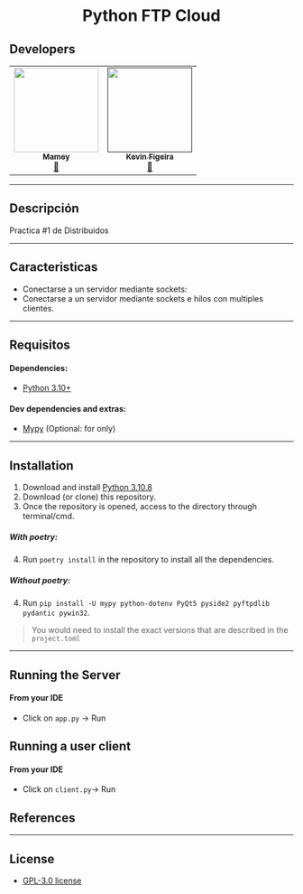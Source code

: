 <p align="center">
    <h1 align="center"/> Python FTP Cloud </h1>
</p>


## Developers
<table align="center">
<tbody>
<tr>
<td align="center"><a href="https://github.com/ImMamey" rel="nofollow"><img src="https://avatars.githubusercontent.com/u/32584037?v=4" width="150px;" alt="" style="max-width:100%;"><br><sub><b>Mamey</b></sub></a><br><a href="https://github.com/ImMamey/Practica-5-DDNS/commits?author=ImMamey" title="Commits"><g-emoji class="g-emoji" alias="book" fallback-src="https://github.githubassets.com/images/icons/emoji/unicode/1f4d6.png">📖</g-emoji></a></td>
<td align="center"><a href="" rel="nofollow"><img src="https://avatars.githubusercontent.com/u/59516038?v=4" width="150px;" alt="" style="max-width:100%;"><br><sub><b>Kevin Figeira</b></sub></a><br><a href="https://github.com/ImMamey/Practica-5-DDNS/commits?author=scapon17" title="Commits"><g-emoji class="g-emoji" alias="book" fallback-src="https://github.githubassets.com/images/icons/emoji/unicode/1f4d6.png">📖</g-emoji></a></td>
</tr>
</tbody>
</table>

---


## Descripción
 Practica #1 de Distribuidos


---
## Caracteristicas
* Conectarse a un servidor mediante sockets:
* Conectarse a un servidor mediante sockets e hilos con multiples clientes.

---


## Requisitos
#### Dependencies:
* [Python 3.10+](https://www.python.org/downloads/)

#### Dev dependencies and extras:
* [Mypy](http://mypy-lang.org/) (Optional: for only)
---
## Installation

1. Download and install [Python 3.10.8](https://www.python.org/downloads/)
2. Download (or clone) this repository.
3. Once the repository is opened, access to the directory through terminal/cmd.

##### With poetry:
4. Run `poetry install` in the repository to install all the dependencies.
##### Without poetry:
4. Run `pip install -U mypy python-dotenv PyQt5 pyside2 pyftpdlib pydantic pywin32`.
>    You would need to install the exact versions that are described in the `project.toml`
---

## Running the Server
#### From your IDE
* Click on `app.py` -> Run

## Running a user client
#### From your IDE
* Click on `client.py`-> Run


## References



---
## License
* [GPL-3.0 license](https://github.com/ImMamey/python-personal-cloud-ftp/blob/master/LICENSE.md)
